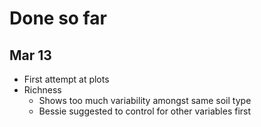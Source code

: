 # Done so far
## Mar 13
- First attempt at plots
- Richness
  - Shows too much variability amongst same soil type
  - Bessie suggested to control for other variables first
